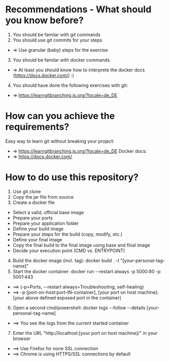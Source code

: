 # Recommendations - What should you know before?
1. You should be familar with git commands
2. You should use git commits for your steps
  - => Use granular (baby) steps for the exercise
3. You should be familar with docker commands
  - => At least you should know how to interprete the docker docs (https://docs.docker.com/) :) 
4. You should have done the following exercises with git:
  - => https://learngitbranching.js.org/?locale=de_DE


# How can you achieve the requirements?
Easy way to learn git without breaking your project:
  - => https://learngitbranching.js.org/?locale=de_DE
Docker docs:
  - => https://docs.docker.com/

# How to do use this repository?
1. Use git clone
2. Copy the jar file from source
3. Create a docker file
  - Select a valid, official base image
  - Prepare your ports
  - Prepare your application folder
  - Define your build image
  - Prepare your steps for the build (copy, modify, etc.)
  - Define your final image
  - Copy the final build to the final image using base and final image
  - Decide your execution point (CMD vs. ENTRYPOINT)

4. Build the docker image (incl. tag): docker build . -t "[your-personal-tag-name]"
5. Start the docker container: docker run --restart always -p 5000:80 -p 5001:443 <your-personal-tag-name>
  - ==> (-p=Ports, --restart always=Troubleshooting, self-healing)
  - ==> -p [port-on-host:port-IN-container], [your port on host machine]:[your above defined exposed port in the container]
6. Open a second cmd/powershell: docker logs --follow --details [your-personal-tag-name]
  - ==> You see the logs from the current started container
7. Enter the URL "http://localhost:[your port on host machine]/" in your browser
  - ==> Use Firefox for none SSL connection
  - ==> Chrome is using HTTPS/SSL connections by default
